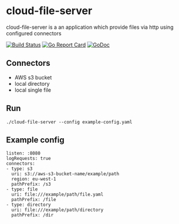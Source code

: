 # cloud-file-server

cloud-file-server is a an application which provide files via http using configured connectors

[![Build Status](https://travis-ci.org/codem8s/cloud-file-server.svg?branch=master)](https://travis-ci.org/codem8s/cloud-file-server)
[![Go Report Card](https://goreportcard.com/badge/github.com/codem8s/cloud-file-server)](https://goreportcard.com/report/github.com/codem8s/cloud-file-server)
[![GoDoc](https://godoc.org/github.com/codem8s/cloud-file-server?status.svg "GoDoc Documentation")](https://godoc.org/github.com/codem8s/cloud-file-server)

## Connectors
- AWS s3 bucket
- local directory
- local single file

## Run
    ./cloud-file-server --config example-config.yaml
    
## Example config

    listen: :8080
    logRequests: true
    connectors:
    - type: s3
      uri: s3://aws-s3-bucket-name/example/path
      region: eu-west-1
      pathPrefix: /s3
    - type: file
      uri: file:///example/path/file.yaml
      pathPrefix: /file
    - type: directory
      uri: file:///example/path/directory
      pathPrefix: /dir
